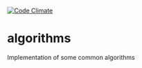 [![Code Climate](https://codeclimate.com/github/mrkara/algorithms.png)](https://codeclimate.com/github/mrkara/algorithms)

# algorithms
Implementation of some common algorithms
